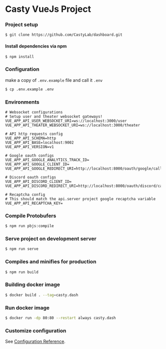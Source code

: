 # Casty VueJs Project

### Project setup
```bash
$ git clone https://github.com/CastyLab/dashboard.git
```

#### Install dependencies via npm
```bash
$ npm install
```

### Configuration
make a copy of `.env.example` file and call it `.env`
```bash
$ cp .env.example .env
```

### **Environments**
```env
# Websocket configurations
# Setup user and theater websocket gateways!
VUE_APP_API_USER_WEBSOCKET_URI=ws://localhost:3000/user
VUE_APP_API_THEATER_WEBSOCKET_URI=ws://localhost:3000/theater

# API http requests config
VUE_APP_API_SCHEMA=http
VUE_APP_API_BASE=localhost:9002
VUE_APP_API_VERSION=v1

# Google oauth configs
VUE_APP_API_GOOGLE_ANALYTICS_TRACK_ID=
VUE_APP_API_GOOGLE_CLIENT_ID=
VUE_APP_API_GOOGLE_REDIRECT_URI=http://localhost:8000/oauth/google/callback

# Discord oauth configs
VUE_APP_API_DISCORD_CLIENT_ID=
VUE_APP_API_DISCORD_REDIRECT_URI=http://localhost:8000/oauth/discord/callback

# Recaptcha config
# This should match the api.server project google recaptcha variable 
VUE_APP_API_RECAPTCHA_KEY=
```

### Compile Protobufers 
```bash
$ npm run pbjs:compile
```

### Serve project on development server
```bash
$ npm run serve
```

### Compiles and minifies for production
```bash
$ npm run build
```

### Building docker image
```bash
$ docker build . --tag=casty.dash
```

### Run docker image
```bash
$ docker run -dp 80:80 --restart always casty.dash
```

### Customize configuration
See [Configuration Reference](https://cli.vuejs.org/config/).
